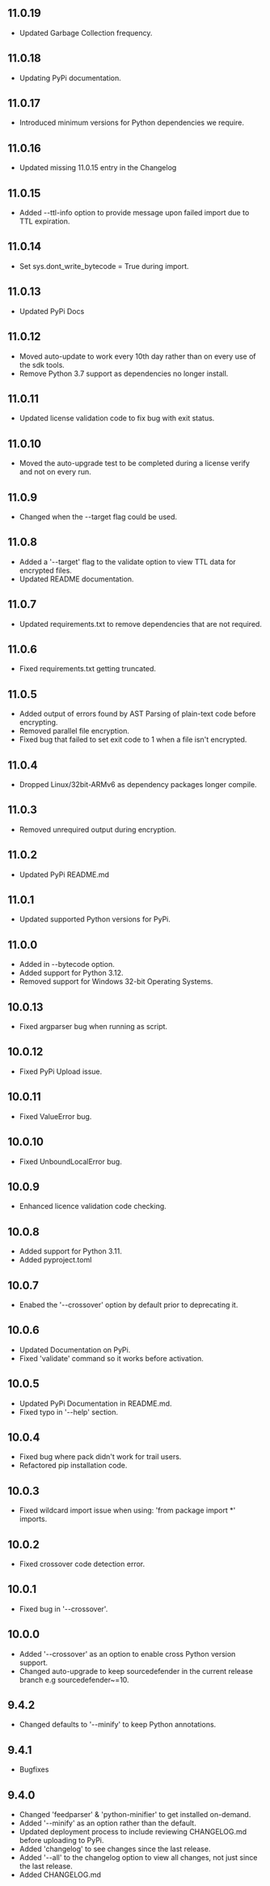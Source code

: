 ## 11.0.19
- Updated Garbage Collection frequency.

## 11.0.18
- Updating PyPi documentation.

## 11.0.17
- Introduced minimum versions for Python dependencies we require.

## 11.0.16
- Updated missing 11.0.15 entry in the Changelog

## 11.0.15
- Added --ttl-info option to provide message upon failed import due to TTL expiration.

## 11.0.14
- Set sys.dont_write_bytecode = True during import.

## 11.0.13
- Updated PyPi Docs

## 11.0.12
- Moved auto-update to work every 10th day rather than on every use of the sdk tools.
- Remove Python 3.7 support as dependencies no longer install.

## 11.0.11
- Updated license validation code to fix bug with exit status.

## 11.0.10
- Moved the auto-upgrade test to be completed during a license verify and not on every run.

## 11.0.9
- Changed when the --target flag could be used.

## 11.0.8
- Added a '--target' flag to the validate option to view TTL data for encrypted files.
- Updated README documentation.

## 11.0.7
- Updated requirements.txt to remove dependencies that are not required.

## 11.0.6
- Fixed requirements.txt getting truncated.

## 11.0.5
- Added output of errors found by AST Parsing of plain-text code before encrypting.
- Removed parallel file encryption.
- Fixed bug that failed to set exit code to 1 when a file isn't encrypted.

## 11.0.4
- Dropped Linux/32bit-ARMv6 as dependency packages longer compile.

## 11.0.3
- Removed unrequired output during encryption.

## 11.0.2
- Updated PyPi README.md

## 11.0.1
- Updated supported Python versions for PyPi.

## 11.0.0
- Added in --bytecode option.
- Added support for Python 3.12.
- Removed support for Windows 32-bit Operating Systems.

## 10.0.13
- Fixed argparser bug when running as script.

## 10.0.12
- Fixed PyPi Upload issue.

## 10.0.11
- Fixed ValueError bug.

## 10.0.10
- Fixed UnboundLocalError bug.

## 10.0.9
- Enhanced licence validation code checking.

## 10.0.8
- Added support for Python 3.11.
- Added pyproject.toml

## 10.0.7
- Enabed the '--crossover' option by default prior to deprecating it.

## 10.0.6
- Updated Documentation on PyPi.
- Fixed 'validate' command so it works before activation.

## 10.0.5
- Updated PyPi Documentation in README.md.
- Fixed typo in '--help' section.

## 10.0.4
- Fixed bug where pack didn't work for trail users.
- Refactored pip installation code.

## 10.0.3
- Fixed wildcard import issue when using: 'from package import *' imports.

## 10.0.2
- Fixed crossover code detection error.

## 10.0.1
- Fixed bug in '--crossover'.

## 10.0.0
- Added '--crossover' as an option to enable cross Python version support.
- Changed auto-upgrade to keep sourcedefender in the current release branch e.g sourcedefender~=10.

## 9.4.2
- Changed defaults to '--minify' to keep Python annotations.

## 9.4.1
- Bugfixes

## 9.4.0
- Changed 'feedparser' & 'python-minifier' to get installed on-demand.
- Added '--minify' as an option rather than the default.
- Updated deployment process to include reviewing CHANGELOG.md before uploading to PyPi.
- Added 'changelog' to see changes since the last release.
- Added '--all' to the changelog option to view all changes, not just since the last release.
- Added CHANGELOG.md
